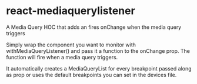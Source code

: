# react-mediaquerylistener

A Media Query HOC that adds an fires onChange when the media query triggers

Simply wrap the component you want to monitor with withMediaQueryListener() and pass it a function to the onChange prop. 
The function will fire when a media query triggers.

It automatically creates a MediaQueryList for every breakpoint passed along as prop or uses the default breakpoints you can set in the devices file.
